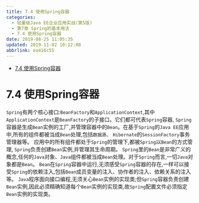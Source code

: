 ```yaml
---
title: 7.4 使用Spring容器
categories: 
  - 轻量级Java EE企业应用实战(第5版)
  - 第7章 Spring的基本用法
  - 7.4 使用Spring容器
date: 2019-08-25 11:05:35
updated: 2019-11-02 10:12:08
abbrlink: ea416c55
---
```

<div id='my_toc'>

- [7.4 使用Spring容器](/JavaReadingNotes/ea416c55/#7-4-使用Spring容器)

</div>
<!--more-->
<script>if (navigator.platform.toLowerCase() == 'win32'){document.getElementById('my_toc').style.display = 'none';}</script>

<!--end-->
<!--SSTStart-->
# 7.4 使用Spring容器 #
`Spring`有两个核心接口:`BeanFactory`和`ApplicationContext`,其中`ApplicationContext`是`BeanFactory`的子接口。它们都可代表`Spring`容器, `Spring`容器是生成`Bean`实例的工厂,并管理容器中的`Bean`。在基于`Spring`的`Java EE`应用中,所有的组件都被当成`Bean`处理,包括`数据源`、 `Hibernate`的`SessionFactory`事务管理器等。
应用中的所有组件都处于`Spring`的管理下,都被`Spring`以`Bean`的方式管理, `Spring`负责创建`Bean`实例,并管理其生命周期。 `Spring`里的`Bean`是非常广义的概念,任何的`Java`对象、`Java`组件都被当成`Bean`处理。对于`Spring`而言,一切`Java`对象都是`Bean`。
`Bean`在`Spring`容器中运行,无须感受`Spring`容器的存在,一样可以接受`Spring`的依赖注入,包括`Bean`成员变量的注入、协作者的注入、依赖关系的注入等。
`Java`程序面向接口编程,无须关心`Bean`实例的实现类;但`Spring`容器负责创建`Bean`实例,因此必须精确知道每个`Bean`实例的实现类,故`Spring`配置文件必须指定`Bean`实例的实现类。
<!--SSTStop-->

